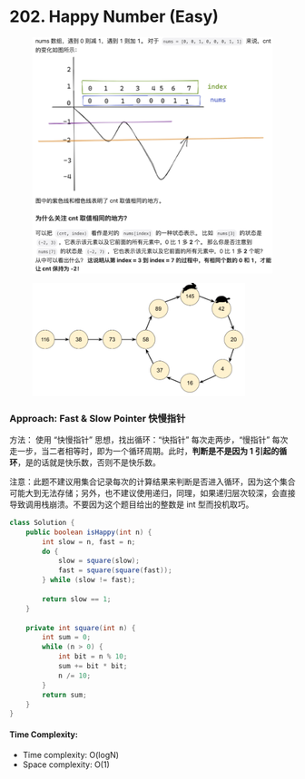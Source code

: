 # 202. Happy Number (Easy)

<figure><img src="../../.gitbook/assets/image (8) (1) (1) (1).png" alt=""><figcaption></figcaption></figure>

<figure><img src="../../.gitbook/assets/image (1) (1) (1) (1) (1) (1).png" alt="" width="375"><figcaption></figcaption></figure>

### Approach: Fast & Slow Pointer 快慢指针

方法： 使用 “快慢指针” 思想，找出循环：“快指针” 每次走两步，“慢指针” 每次走一步，当二者相等时，即为一个循环周期。此时，**判断是不是因为 1 引起的循环**，是的话就是快乐数，否则不是快乐数。&#x20;

注意：此题不建议用集合记录每次的计算结果来判断是否进入循环，因为这个集合可能大到无法存储；另外，也不建议使用递归，同理，如果递归层次较深，会直接导致调用栈崩溃。不要因为这个题目给出的整数是 int 型而投机取巧。



```java
class Solution {
    public boolean isHappy(int n) {
        int slow = n, fast = n;
        do {
            slow = square(slow);
            fast = square(square(fast));
        } while (slow != fast);

        return slow == 1;
    }

    private int square(int n) {
        int sum = 0;
        while (n > 0) {
            int bit = n % 10;
            sum += bit * bit;
            n /= 10;
        }
        return sum;
    }
}
```

#### Time Complexity:

* Time complexity: O(logN)
* Space complexity: O(1)
